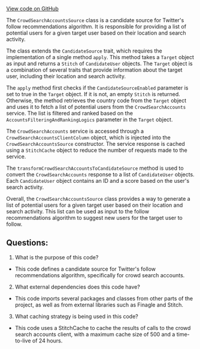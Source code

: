 [View code on GitHub](https://github.com/misbahsy/the-algorithm/follow-recommendations-service/common/src/main/scala/com/twitter/follow_recommendations/common/candidate_sources/crowd_search_accounts/CrowdSearchAccountsSource.scala)

The `CrowdSearchAccountsSource` class is a candidate source for Twitter's follow recommendations algorithm. It is responsible for providing a list of potential users for a given target user based on their location and search activity. 

The class extends the `CandidateSource` trait, which requires the implementation of a single method `apply`. This method takes a `Target` object as input and returns a `Stitch` of `CandidateUser` objects. The `Target` object is a combination of several traits that provide information about the target user, including their location and search activity. 

The `apply` method first checks if the `CandidateSourceEnabled` parameter is set to true in the `Target` object. If it is not, an empty `Stitch` is returned. Otherwise, the method retrieves the country code from the `Target` object and uses it to fetch a list of potential users from the `CrowdSearchAccounts` service. The list is filtered and ranked based on the `AccountsFilteringAndRankingLogics` parameter in the `Target` object. 

The `CrowdSearchAccounts` service is accessed through a `CrowdSearchAccountsClientColumn` object, which is injected into the `CrowdSearchAccountsSource` constructor. The service response is cached using a `StitchCache` object to reduce the number of requests made to the service. 

The `transformCrowdSearchAccountsToCandidateSource` method is used to convert the `CrowdSearchAccounts` response to a list of `CandidateUser` objects. Each `CandidateUser` object contains an ID and a score based on the user's search activity. 

Overall, the `CrowdSearchAccountsSource` class provides a way to generate a list of potential users for a given target user based on their location and search activity. This list can be used as input to the follow recommendations algorithm to suggest new users for the target user to follow.
## Questions: 
 1. What is the purpose of this code?
- This code defines a candidate source for Twitter's follow recommendations algorithm, specifically for crowd search accounts.

2. What external dependencies does this code have?
- This code imports several packages and classes from other parts of the project, as well as from external libraries such as Finagle and Stitch.

3. What caching strategy is being used in this code?
- This code uses a StitchCache to cache the results of calls to the crowd search accounts client, with a maximum cache size of 500 and a time-to-live of 24 hours.